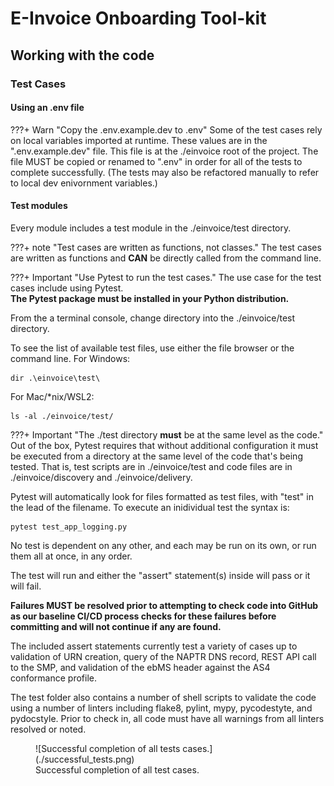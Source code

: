 # E-Invoice Onboarding Tool-kit
## Working with the code
### Test Cases

#### Using an .env file

???+ Warn "Copy the .env.example.dev to .env"
    Some of the test cases rely on local variables imported at runtime.  These values are in the ".env.example.dev" file.  This file is at the ./einvoice root of the project.  The file MUST be copied or renamed to ".env" in order for all of the tests to complete successfully. (The tests may also be refactored manually to refer to local dev enivornment variables.) 


#### Test modules

Every module includes a test module in the ./einvoice/test directory.  

???+ note "Test cases are written as functions, not classes."
    The test cases are written as functions and __CAN__ be directly called from the command line.  


???+ Important "Use Pytest to run the test cases."
    The use case for the test cases include using Pytest.  
     __The Pytest package must be installed in your Python distribution.__

From the a terminal console, change directory into the ./einvoice/test  directory.  

To see the list of available test files, use either the file browser or the command line.
For Windows: 
```
dir .\einvoice\test\
```
For Mac/*nix/WSL2:
```
ls -al ./einvoice/test/ 
```


???+ Important "The ./test directory __must__ be at the same level as the code."
     Out of the box, Pytest requires that without additional configuration it must be executed from  a directory at the same level of the code that's being tested.  That is, test scripts are in ./einvoice/test and code files are in ./einvoice/discovery and ./einvoice/delivery.   

Pytest will automatically look for files formatted as test files, with "test" in the lead of the filename.  To execute an inidividual test the syntax is:
```
pytest test_app_logging.py
```

No test is dependent on any other, and each may be run on its own, or run them all at once, in any order.  


The test will run and either the "assert" statement(s) inside will pass or it will fail.  

__Failures MUST be resolved prior to attempting to check code into GitHub as our baseline CI/CD process checks for these failures before committing and will not continue if any are found.__

The included assert statements currently test a variety of cases up to validation of URN creation, query of the NAPTR DNS record, REST API call to the SMP, and validation of the ebMS header against the AS4 conformance profile.  

The test folder also contains a number of shell scripts to validate the code using  a number of linters including flake8, pylint, mypy, pycodestyte, and pydocstyle.   Prior to check in, all code must have all warnings from all linters resolved or noted.  

<figure markdown>
  ![Successful completion of all tests cases.](./successful_tests.png)
  <figcaption>Successful completion of all test cases.</figcaption>
</figure>


<br/>
<br/>
<br/>